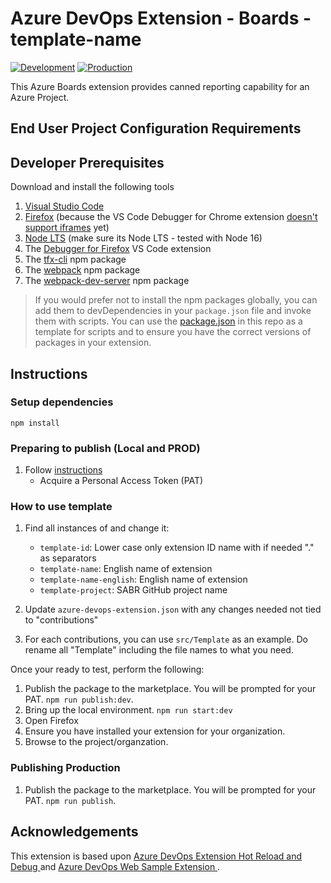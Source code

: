# Azure DevOps Extension - Boards - template-name

[![Development](https://github.com/sara-sabr/TreePlanting/actions/workflows/development.yml/badge.svg)](https://github.com/sara-sabr/TreePlanting/actions/workflows/development.yml)
[![Production](https://github.com/sara-sabr/rp-azuredevops-reports/actions/workflows/production.yml/badge.svg)](https://github.com/sara-sabr/TreePlanting/actions/workflows/production.yml)

This Azure Boards extension provides canned reporting capability for an Azure Project.

## End User Project Configuration Requirements

## Developer Prerequisites

Download and install the following tools

1. [Visual Studio Code](https://code.visualstudio.com/download)
2. [Firefox](https://www.mozilla.org/firefox/) (because the VS Code Debugger for Chrome extension [doesn't support iframes](https://github.com/microsoft/vscode-chrome-debug/issues/786) yet)
3. [Node LTS](https://nodejs.org/en/download/) (make sure its Node LTS - tested with Node 16)
4. The [Debugger for Firefox](https://marketplace.visualstudio.com/items?itemName=hbenl.vscode-firefox-debug) VS Code extension
5. The [tfx-cli](https://www.npmjs.com/package/tfx-cli) npm package
6. The [webpack](https://www.npmjs.com/package/webpack) npm package
7. The [webpack-dev-server](https://www.npmjs.com/package/webpack-dev-server) npm package

> If you would prefer not to install the npm packages globally, you can add them to devDependencies in your `package.json` file and invoke them with scripts. You can use the [package.json](./package.json) in this repo as a template for scripts and to ensure you have the correct versions of packages in your extension.

## Instructions

### Setup dependencies

```
npm install
```

### Preparing to publish (Local and PROD)

1. Follow [instructions](https://docs.microsoft.com/en-us/azure/devops/extend/publish/command-line?view=azure-devops)
    - Acquire a Personal Access Token (PAT)

### How to use template

1. Find all instances of and change it:
    - ```template-id```: Lower case only extension ID name with if needed "." as separators 
    - ```template-name```: English name of extension
    - ```template-name-english```: English name of extension
    - ```template-project```: SABR GitHub project name

2. Update ```azure-devops-extension.json``` with any changes needed not tied to "contributions"
3. For each contributions, you can use ```src/Template``` as an example. Do rename all "Template" including the file names to what you need. 

Once your ready to test, perform the following:

1. Publish the package to the marketplace. You will be prompted for your PAT.
   ```npm run publish:dev```.
2. Bring up the local environment.
   ```npm run start:dev```
3. Open Firefox
4. Ensure you have installed your extension for your organization.
5. Browse to the project/organzation.

### Publishing Production

1. Publish the package to the marketplace. You will be prompted for your PAT.
   ```npm run publish```.

## Acknowledgements

This extension is based upon [Azure DevOps Extension Hot Reload and Debug
](https://github.com/microsoft/azure-devops-extension-hot-reload-and-debug) and [Azure DevOps Web Sample Extension
](https://github.com/microsoft/azure-devops-extension-sample).
